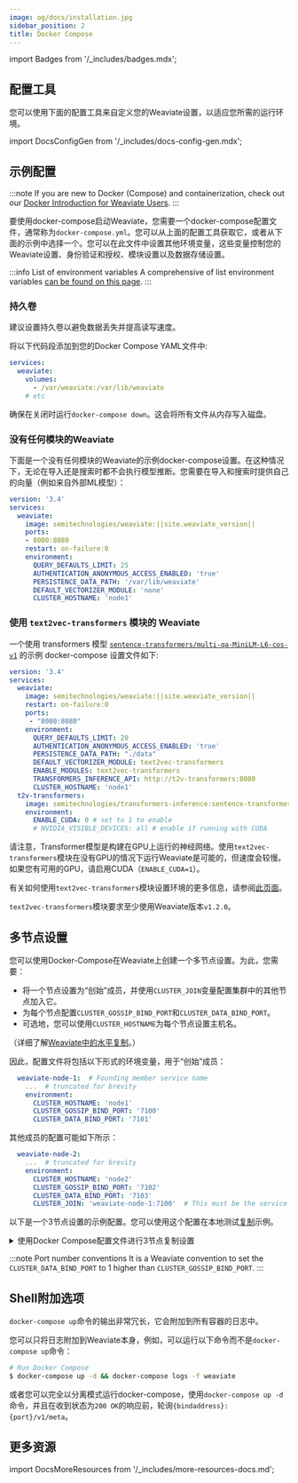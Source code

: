 ```yaml
---
image: og/docs/installation.jpg
sidebar_position: 2
title: Docker Compose
---
```


import Badges from '/_includes/badges.mdx';

<Badges/>

## 配置工具

您可以使用下面的配置工具来自定义您的Weaviate设置，以适应您所需的运行环境。

<!-- {% include docs-config-gen.html %} -->

import DocsConfigGen from '/_includes/docs-config-gen.mdx';

<DocsConfigGen />

## 示例配置

:::note
If you are new to Docker (Compose) and containerization, check out our [Docker Introduction for Weaviate Users](https://medium.com/semi-technologies/what-weaviate-users-should-know-about-docker-containers-1601c6afa079).
:::

要使用docker-compose启动Weaviate，您需要一个docker-compose配置文件，通常称为`docker-compose.yml`。您可以从上面的配置工具获取它，或者从下面的示例中选择一个。您可以在此文件中设置其他环境变量，这些变量控制您的Weaviate设置、身份验证和授权、模块设置以及数据存储设置。

:::info List of environment variables
A comprehensive of list environment variables [can be found on this page](../config-refs/env-vars.md).
:::

### 持久卷

建议设置持久卷以避免数据丢失并提高读写速度。

将以下代码段添加到您的Docker Compose YAML文件中:

```yaml
services:
  weaviate:
    volumes:
      - /var/weaviate:/var/lib/weaviate
    # etc
```

确保在关闭时运行`docker-compose down`。这会将所有文件从内存写入磁盘。

### 没有任何模块的Weaviate

下面是一个没有任何模块的Weaviate的示例docker-compose设置。在这种情况下，无论在导入还是搜索时都不会执行模型推断。您需要在导入和搜索时提供自己的向量（例如来自外部ML模型）：

```yaml
version: '3.4'
services:
  weaviate:
    image: semitechnologies/weaviate:||site.weaviate_version||
    ports:
    - 8080:8080
    restart: on-failure:0
    environment:
      QUERY_DEFAULTS_LIMIT: 25
      AUTHENTICATION_ANONYMOUS_ACCESS_ENABLED: 'true'
      PERSISTENCE_DATA_PATH: '/var/lib/weaviate'
      DEFAULT_VECTORIZER_MODULE: 'none'
      CLUSTER_HOSTNAME: 'node1'
```

### 使用 `text2vec-transformers` 模块的 Weaviate

一个使用 transformers 模型 [`sentence-transformers/multi-qa-MiniLM-L6-cos-v1`](https://huggingface.co/sentence-transformers/multi-qa-MiniLM-L6-cos-v1) 的示例 docker-compose 设置文件如下:

```yaml
version: '3.4'
services:
  weaviate:
    image: semitechnologies/weaviate:||site.weaviate_version||
    restart: on-failure:0
    ports:
     - "8080:8080"
    environment:
      QUERY_DEFAULTS_LIMIT: 20
      AUTHENTICATION_ANONYMOUS_ACCESS_ENABLED: 'true'
      PERSISTENCE_DATA_PATH: "./data"
      DEFAULT_VECTORIZER_MODULE: text2vec-transformers
      ENABLE_MODULES: text2vec-transformers
      TRANSFORMERS_INFERENCE_API: http://t2v-transformers:8080
      CLUSTER_HOSTNAME: 'node1'
  t2v-transformers:
    image: semitechnologies/transformers-inference:sentence-transformers-multi-qa-MiniLM-L6-cos-v1
    environment:
      ENABLE_CUDA: 0 # set to 1 to enable
      # NVIDIA_VISIBLE_DEVICES: all # enable if running with CUDA
```

请注意，Transformer模型是构建在GPU上运行的神经网络。使用`text2vec-transformers`模块在没有GPU的情况下运行Weaviate是可能的，但速度会较慢。如果您有可用的GPU，请启用CUDA（`ENABLE_CUDA=1`）。

有关如何使用`text2vec-transformers`模块设置环境的更多信息，请参阅[此页面](/developers/weaviate/modules/retriever-vectorizer-modules/text2vec-transformers.md)。

`text2vec-transformers`模块要求至少使用Weaviate版本`v1.2.0`。

## 多节点设置

您可以使用Docker-Compose在Weaviate上创建一个多节点设置。为此，您需要：
- 将一个节点设置为“创始”成员，并使用`CLUSTER_JOIN`变量配置集群中的其他节点加入它。
- 为每个节点配置`CLUSTER_GOSSIP_BIND_PORT`和`CLUSTER_DATA_BIND_PORT`。
- 可选地，您可以使用`CLUSTER_HOSTNAME`为每个节点设置主机名。

（详细了解[Weaviate中的水平复制](../concepts/cluster.md)。）

因此，配置文件将包括以下形式的环境变量，用于“创始”成员：

```yaml
  weaviate-node-1:  # Founding member service name
    ...  # truncated for brevity
    environment:
      CLUSTER_HOSTNAME: 'node1'
      CLUSTER_GOSSIP_BIND_PORT: '7100'
      CLUSTER_DATA_BIND_PORT: '7101'
```

其他成员的配置可能如下所示：

```yaml
  weaviate-node-2:
    ...  # truncated for brevity
    environment:
      CLUSTER_HOSTNAME: 'node2'
      CLUSTER_GOSSIP_BIND_PORT: '7102'
      CLUSTER_DATA_BIND_PORT: '7103'
      CLUSTER_JOIN: 'weaviate-node-1:7100'  # This must be the service name of the "founding" member node.
```

以下是一个3节点设置的示例配置。您可以使用这个配置在本地测试[复制](../configuration/replication.md)示例。

<details>
  <summary>使用Docker Compose配置文件进行3节点复制设置</summary>

```yaml
services:
  weaviate-node-1:
    init: true
    command:
    - --host
    - 0.0.0.0
    - --port
    - '8080'
    - --scheme
    - http
    image: semitechnologies/weaviate:||site.weaviate_version||
    ports:
    - 8080:8080
    - 6060:6060
    restart: on-failure:0
    volumes:
      - ./data-node-1:/var/lib/weaviate
    environment:
      LOG_LEVEL: 'debug'
      QUERY_DEFAULTS_LIMIT: 25
      AUTHENTICATION_ANONYMOUS_ACCESS_ENABLED: 'true'
      PERSISTENCE_DATA_PATH: '/var/lib/weaviate'
      ENABLE_MODULES: 'text2vec-openai,text2vec-cohere,text2vec-huggingface'
      DEFAULT_VECTORIZER_MODULE: 'none'
      CLUSTER_HOSTNAME: 'node1'
      CLUSTER_GOSSIP_BIND_PORT: '7100'
      CLUSTER_DATA_BIND_PORT: '7101'

  weaviate-node-2:
    init: true
    command:
    - --host
    - 0.0.0.0
    - --port
    - '8080'
    - --scheme
    - http
    image: semitechnologies/weaviate:||site.weaviate_version||
    ports:
    - 8081:8080
    - 6061:6060
    restart: on-failure:0
    volumes:
      - ./data-node-2:/var/lib/weaviate
    environment:
      LOG_LEVEL: 'debug'
      QUERY_DEFAULTS_LIMIT: 25
      AUTHENTICATION_ANONYMOUS_ACCESS_ENABLED: 'true'
      PERSISTENCE_DATA_PATH: '/var/lib/weaviate'
      ENABLE_MODULES: 'text2vec-openai,text2vec-cohere,text2vec-huggingface'
      DEFAULT_VECTORIZER_MODULE: 'none'
      CLUSTER_HOSTNAME: 'node2'
      CLUSTER_GOSSIP_BIND_PORT: '7102'
      CLUSTER_DATA_BIND_PORT: '7103'
      CLUSTER_JOIN: 'weaviate-node-1:7100'

  weaviate-node-3:
    init: true
    command:
    - --host
    - 0.0.0.0
    - --port
    - '8080'
    - --scheme
    - http
    image: semitechnologies/weaviate:||site.weaviate_version||
    ports:
    - 8082:8080
    - 6062:6060
    restart: on-failure:0
    volumes:
      - ./data-node-3:/var/lib/weaviate
    environment:
      LOG_LEVEL: 'debug'
      QUERY_DEFAULTS_LIMIT: 25
      AUTHENTICATION_ANONYMOUS_ACCESS_ENABLED: 'true'
      PERSISTENCE_DATA_PATH: '/var/lib/weaviate'
      ENABLE_MODULES: 'text2vec-openai,text2vec-cohere,text2vec-huggingface'
      DEFAULT_VECTORIZER_MODULE: 'none'
      CLUSTER_HOSTNAME: 'node3'
      CLUSTER_GOSSIP_BIND_PORT: '7104'
      CLUSTER_DATA_BIND_PORT: '7105'
      CLUSTER_JOIN: 'weaviate-node-1:7100'
```

</details>

:::note Port number conventions
It is a Weaviate convention to set the `CLUSTER_DATA_BIND_PORT` to 1 higher than `CLUSTER_GOSSIP_BIND_PORT`.
:::


## Shell附加选项

`docker-compose up`命令的输出非常冗长，它会附加到所有容器的日志中。

您可以只将日志附加到Weaviate本身，例如，可以运行以下命令而不是`docker-compose up`命令：

```bash
# Run Docker Compose
$ docker-compose up -d && docker-compose logs -f weaviate
```

或者您可以完全以分离模式运行docker-compose，使用`docker-compose up -d`命令，并且在收到状态为`200 OK`的响应前，轮询`{bindaddress}:{port}/v1/meta`。

<!-- TODO:
1. 检查所有环境变量是否也适用于Kubernetes设置和相关的values.yaml配置文件。
2. 将此部分移到参考文档中，并且可能与其他部分合并，因为它们在文档中是分散的。（例如，备份环境变量在此处未包含。） -->

## 更多资源

import DocsMoreResources from '/_includes/more-resources-docs.md';

<DocsMoreResources />